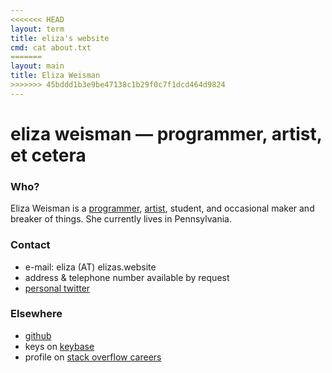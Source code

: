 ```yaml
---
<<<<<<< HEAD
layout: term
title: eliza's website
cmd: cat about.txt
=======
layout: main
title: Eliza Weisman
>>>>>>> 45bddd1b3e9be47138c1b29f0c7f1dcd464d9824
---
```


eliza weisman &mdash; programmer, artist, et cetera
=============================================

### Who?

Eliza Weisman is a [programmer](/code), [artist](/art), student, and occasional maker and breaker of things. She currently lives in Pennsylvania.

### Contact
+ e-mail: eliza (AT) elizas.website
+ address & telephone number available by request
+ <a class = "dir" href = "https://twitter.com/mycoliza">personal twitter</a>

### Elsewhere
+ <a class = "dir" href="https://github.com/hawkw">github</a>
+ keys on <a class = "dir" href="https://keybase.io/hawk">keybase</a>
+ profile on <a class = "dir" href="http://stackoverflow.com/story/eliza">stack overflow careers</a>
